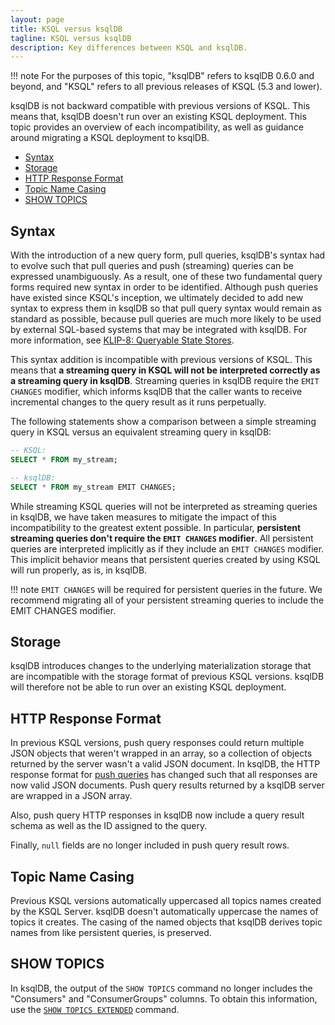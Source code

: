 ```yaml
---
layout: page
title: KSQL versus ksqlDB
tagline: KSQL versus ksqlDB
description: Key differences between KSQL and ksqlDB.
---
```


!!! note
    For the purposes of this topic, "ksqlDB" refers to ksqlDB 0.6.0 and beyond,
    and "KSQL" refers to all previous releases of KSQL (5.3 and lower).

ksqlDB is not backward compatible with previous versions of KSQL. This means
that, ksqlDB doesn't run over an existing KSQL deployment. This topic provides
an overview of each incompatibility, as well as guidance around migrating a
KSQL deployment to ksqlDB.

- [Syntax](#syntax)
- [Storage](#storage)
- [HTTP Response Format](#http-response-format)
- [Topic Name Casing](#topic-name-casing)
- [SHOW TOPICS](#show-topics)

Syntax
------

With the introduction of a new query form, pull queries, ksqlDB's syntax had to
evolve such that pull queries and push (streaming) queries can be expressed
unambiguously. As a result, one of these two fundamental query forms required
new syntax in order to be identified. Although push queries have existed since
KSQL's inception, we ultimately decided to add new syntax to express them in
ksqlDB so that pull query syntax would remain as standard as possible, because
pull queries are much more likely to be used by external SQL-based systems that
may be integrated with ksqlDB. For more information, see
[KLIP-8: Queryable State Stores](https://github.com/confluentinc/ksql/blob/master/design-proposals/klip-8-queryable-state-stores.md).

This syntax addition is incompatible with previous versions of KSQL. This means
that **a streaming query in KSQL will not be interpreted correctly as a streaming query in ksqlDB**.
Streaming queries in ksqlDB require the `EMIT CHANGES` modifier, which informs
ksqlDB that the caller wants to receive incremental changes to the query result
as it runs perpetually.

The following statements show a comparison between a simple streaming query in
KSQL versus an equivalent streaming query in ksqlDB:

```sql
-- KSQL:
SELECT * FROM my_stream;

-- ksqlDB:
SELECT * FROM my_stream EMIT CHANGES;
```

While streaming KSQL queries will not be interpreted as streaming queries in
ksqlDB, we have taken measures to mitigate the impact of this incompatibility
to the greatest extent possible. In particular, **persistent streaming queries
don't require the `EMIT CHANGES` modifier**. All persistent queries are
interpreted implicitly as if they include an `EMIT CHANGES` modifier. This
implicit behavior means that persistent queries created by using KSQL will run
properly, as is, in ksqlDB.

!!! note
    `EMIT CHANGES` will be required for persistent queries in the future. We
    recommend migrating all of your persistent streaming queries to include
    the EMIT CHANGES modifier.

Storage
--------

ksqlDB introduces changes to the underlying materialization storage that are
incompatible with the storage format of previous KSQL versions. ksqlDB will
therefore not be able to run over an existing KSQL deployment.

HTTP Response Format
-----------------------

In previous KSQL versions, push query responses could return multiple JSON
objects that weren't wrapped in an array, so a collection of objects returned
by the server wasn't a valid JSON document. In ksqlDB, the HTTP response format
for [push queries](../concepts/queries/push.md) has changed such that all
responses are now valid JSON documents. Push query results returned by a
ksqlDB server are wrapped in a JSON array.

Also, push query HTTP responses in ksqlDB now include a query result schema
as well as the ID assigned to the query.

Finally, `null` fields are no longer included in push query result rows.

Topic Name Casing
-----------------

Previous KSQL versions automatically uppercased all topics names created by the
KSQL Server. ksqlDB doesn't automatically uppercase the names of topics it
creates. The casing of the named objects that ksqlDB derives topic names from
like persistent queries, is preserved.

SHOW TOPICS
-----------

In ksqlDB, the output of the `SHOW TOPICS` command no longer includes the
"Consumers" and "ConsumerGroups" columns. To obtain this information, use
the [`SHOW TOPICS EXTENDED`](../developer-guide/ksqldb-reference/show-topics.md)
command.
